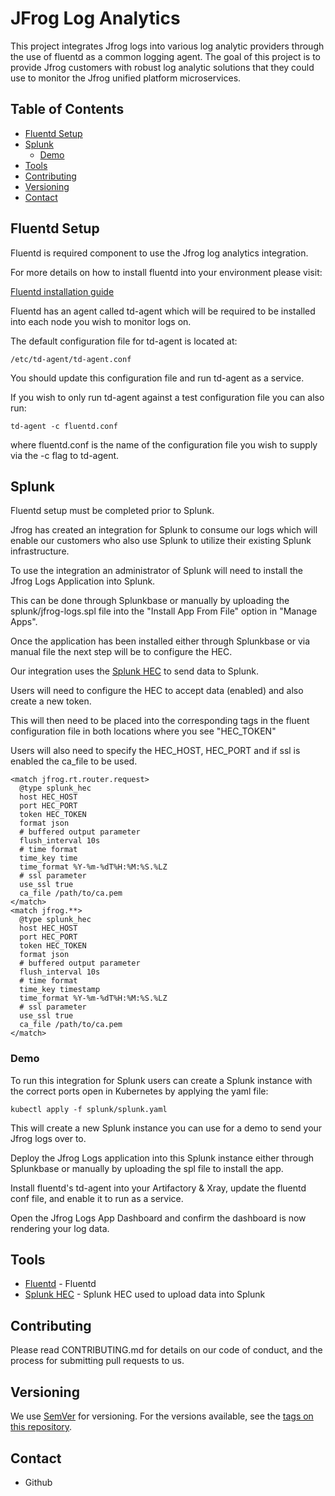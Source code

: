 # JFrog Log Analytics
This project integrates Jfrog logs into various log analytic providers through the use of fluentd as a common logging agent.
The goal of this project is to provide Jfrog customers with robust log analytic solutions that they could use to monitor the Jfrog unified platform microservices.

## Table of Contents

   * [Fluentd Setup](#fluentd-setup)
   * [Splunk](#splunk)
     * [Demo](#demo)
   * [Tools](#tools)
   * [Contributing](#contributing)
   * [Versioning](#versioning)
   * [Contact](#contact)

## Fluentd Setup

Fluentd is required component to use the Jfrog log analytics integration.

For more details on how to install fluentd into your environment please visit:

[Fluentd installation guide](https://docs.fluentd.org/installation)

Fluentd has an agent called td-agent which will be required to be installed into each node you wish to monitor logs on.

The default configuration file for td-agent is located at:

```
/etc/td-agent/td-agent.conf
```

You should update this configuration file and run td-agent as a service.

If you wish to only run td-agent against a test configuration file you can also run:

```
td-agent -c fluentd.conf
```

where fluentd.conf is the name of the configuration file you wish to supply via the -c flag to td-agent.

## Splunk

Fluentd setup must be completed prior to Splunk.

Jfrog has created an integration for Splunk to consume our logs which will enable our customers who also use Splunk to utilize their existing Splunk infrastructure.

To use the integration an administrator of Splunk will need to install the Jfrog Logs Application into Splunk.

This can be done through Splunkbase or manually by uploading the splunk/jfrog-logs.spl file into the "Install App From File" option in "Manage Apps".

Once the application has been installed either through Splunkbase or via manual file the next step will be to configure the HEC.

Our integration uses the [Splunk HEC](https://dev.splunk.com/enterprise/docs/dataapps/httpeventcollector/) to send data to Splunk.

Users will need to configure the HEC to accept data (enabled) and also create a new token.

This will then need to be placed into the corresponding tags in the fluent configuration file in both locations where you see "HEC_TOKEN"

Users will also need to specify the HEC_HOST, HEC_PORT and if ssl is enabled the ca_file to be used.

``` 
<match jfrog.rt.router.request>
  @type splunk_hec
  host HEC_HOST
  port HEC_PORT
  token HEC_TOKEN
  format json
  # buffered output parameter
  flush_interval 10s
  # time format
  time_key time
  time_format %Y-%m-%dT%H:%M:%S.%LZ
  # ssl parameter
  use_ssl true
  ca_file /path/to/ca.pem
</match>
<match jfrog.**>
  @type splunk_hec
  host HEC_HOST
  port HEC_PORT
  token HEC_TOKEN
  format json
  # buffered output parameter
  flush_interval 10s
  # time format
  time_key timestamp
  time_format %Y-%m-%dT%H:%M:%S.%LZ
  # ssl parameter
  use_ssl true
  ca_file /path/to/ca.pem
</match>

```

### Demo

To run this integration for Splunk users can create a Splunk instance with the correct ports open in Kubernetes by applying the yaml file:

``` 
kubectl apply -f splunk/splunk.yaml
```

This will create a new Splunk instance you can use for a demo to send your Jfrog logs over to.

Deploy the Jfrog Logs application into this Splunk instance either through Splunkbase or manually by uploading the spl file to install the app.

Install fluentd's td-agent into your Artifactory & Xray, update the fluentd conf file, and enable it to run as a service.

Open the Jfrog Logs App Dashboard and confirm the dashboard is now rendering your log data.

## Tools
* [Fluentd](https://www.fluentd.org) - Fluentd
* [Splunk HEC](https://dev.splunk.com/enterprise/docs/dataapps/httpeventcollector/) - Splunk HEC used to upload data into Splunk

## Contributing
Please read CONTRIBUTING.md for details on our code of conduct, and the process for submitting pull requests to us.

## Versioning
We use [SemVer](http://semver.org/) for versioning. For the versions available, see the [tags on this repository](https://github.com/your/project/tags).

## Contact
* Github

